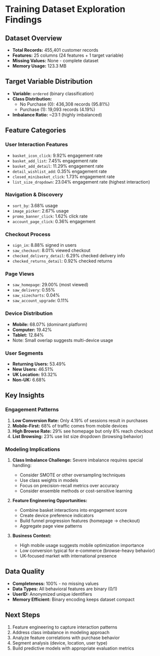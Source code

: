 # Training Dataset Exploration Findings

## Dataset Overview
- **Total Records:** 455,401 customer records
- **Features:** 25 columns (24 features + 1 target variable)
- **Missing Values:** None - complete dataset
- **Memory Usage:** 123.3 MB

## Target Variable Distribution
- **Variable:** `ordered` (binary classification)
- **Class Distribution:**
  - No Purchase (0): 436,308 records (95.81%)
  - Purchase (1): 19,093 records (4.19%)
- **Imbalance Ratio:** ~23:1 (highly imbalanced)

## Feature Categories

### User Interaction Features
- `basket_icon_click`: 9.92% engagement rate
- `basket_add_list`: 7.45% engagement rate
- `basket_add_detail`: 11.29% engagement rate
- `detail_wishlist_add`: 0.35% engagement rate
- `closed_minibasket_click`: 1.73% engagement rate
- `list_size_dropdown`: 23.04% engagement rate (highest interaction)

### Navigation & Discovery
- `sort_by`: 3.68% usage
- `image_picker`: 2.67% usage
- `promo_banner_click`: 1.62% click rate
- `account_page_click`: 0.36% engagement

### Checkout Process
- `sign_in`: 8.88% signed in users
- `saw_checkout`: 8.01% viewed checkout
- `checked_delivery_detail`: 6.29% checked delivery info
- `checked_returns_detail`: 0.92% checked returns

### Page Views
- `saw_homepage`: 29.00% (most viewed)
- `saw_delivery`: 0.55%
- `saw_sizecharts`: 0.04%
- `saw_account_upgrade`: 0.11%

### Device Distribution
- **Mobile:** 68.07% (dominant platform)
- **Computer:** 19.42%
- **Tablet:** 12.84%
- Note: Small overlap suggests multi-device usage

### User Segments
- **Returning Users:** 53.49%
- **New Users:** 46.51%
- **UK Location:** 93.32%
- **Non-UK:** 6.68%

## Key Insights

### Engagement Patterns
1. **Low Conversion Rate:** Only 4.19% of sessions result in purchases
2. **Mobile-First:** 68% of traffic comes from mobile devices
3. **High Browse Rate:** 29% see homepage but only 8% reach checkout
4. **List Browsing:** 23% use list size dropdown (browsing behavior)

### Modeling Implications
1. **Class Imbalance Challenge:** Severe imbalance requires special handling:
   - Consider SMOTE or other oversampling techniques
   - Use class weights in models
   - Focus on precision-recall metrics over accuracy
   - Consider ensemble methods or cost-sensitive learning

2. **Feature Engineering Opportunities:**
   - Combine basket interactions into engagement score
   - Create device preference indicators
   - Build funnel progression features (homepage → checkout)
   - Aggregate page view patterns

3. **Business Context:**
   - High mobile usage suggests mobile optimization importance
   - Low conversion typical for e-commerce (browse-heavy behavior)
   - UK-focused market with international presence

## Data Quality
- **Completeness:** 100% - no missing values
- **Data Types:** All behavioral features are binary (0/1)
- **UserID:** Anonymized unique identifiers
- **Memory Efficient:** Binary encoding keeps dataset compact

## Next Steps
1. Feature engineering to capture interaction patterns
2. Address class imbalance in modeling approach
3. Analyze feature correlations with purchase behavior
4. Segment analysis (device, location, user type)
5. Build predictive models with appropriate evaluation metrics